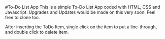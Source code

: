 #To-Do List App
This is a simple To-Do List App coded with HTML, CSS and Javascript. Upgrades and Updates would be made on this very soon. Feel free to clone too.

After inserting the ToDo Item, single click on the item to put a line-through, and double click to delete item.